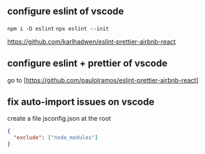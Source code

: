 ## configure eslint of vscode

`npm i -D eslint`
`npx eslint --init`

https://github.com/karlhadwen/eslint-prettier-airbnb-react

## configure eslint + prettier of vscode

go to [https://github.com/paulolramos/eslint-prettier-airbnb-react]

## fix auto-import issues on vscode

create a file jsconfig.json at the root

```json
{
  "exclude": ["node_modules"]
}
```
